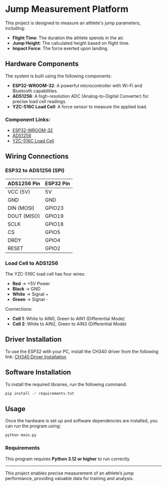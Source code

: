 # Jump Measurement Platform

This project is designed to measure an athlete's jump parameters, including:

- **Flight Time**: The duration the athlete spends in the air.
- **Jump Height**: The calculated height based on flight time.
- **Impact Force**: The force exerted upon landing.

## Hardware Components

The system is built using the following components:

- **ESP32-WROOM-32**: A powerful microcontroller with Wi-Fi and Bluetooth capabilities.
- **ADS1256**: A high-resolution ADC (Analog-to-Digital Converter) for precise load cell readings.
- **YZC-516C Load Cell**: A force sensor to measure the applied load.

### Component Links:

- [ESP32-WROOM-32](https://www.espressif.com/en/products/socs/esp32)
- [ADS1256](https://www.ti.com/product/ADS1256)
- [YZC-516C Load Cell](images/datasheet_YZC-516C.jpeg)

## Wiring Connections

### ESP32 to ADS1256 (SPI)

| ADS1256 Pin | ESP32 Pin |
| ----------- | --------- |
| VCC (5V)    | 5V        |
| GND         | GND       |
| DIN (MOSI)  | GPIO23    |
| DOUT (MISO) | GPIO19    |
| SCLK        | GPIO18    |
| CS          | GPIO5     |
| DRDY        | GPIO4     |
| RESET       | GPIO2     |

### Load Cell to ADS1256

The YZC-516C load cell has four wires:

- **Red** → +5V Power
- **Black** → GND
- **White** → Signal +
- **Green** → Signal -

Connections:

- **Cell 1**: White to AIN0, Green to AIN1 (Differential Mode)
- **Cell 2**: White to AIN2, Green to AIN3 (Differential Mode)

## Driver Installation

To use the ESP32 with your PC, install the CH340 driver from the following link: [CH340 Driver Installation](https://sparks.gogo.co.nz/ch340.html)

## Software Installation

To install the required libraries, run the following command:

```sh
pip install -r requirements.txt
```

## Usage

Once the hardware is set up and software dependencies are installed, you can run the program using:

```sh
python main.py
```

### Requirements

This program requires **Python 3.12 or higher** to run correctly.

---

This project enables precise measurement of an athlete’s jump performance, providing valuable data for training and analysis.

